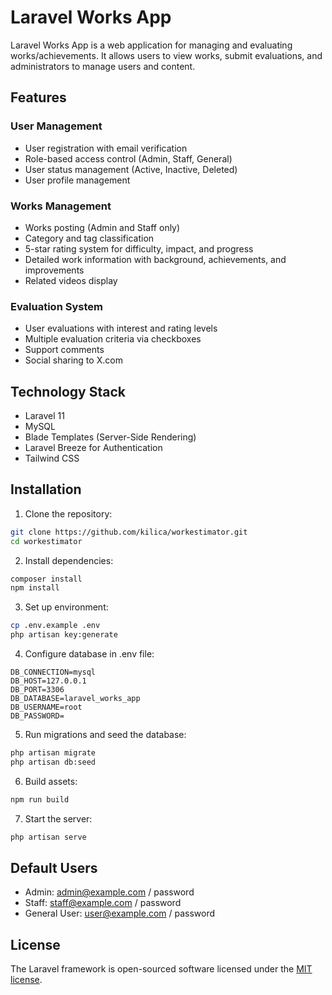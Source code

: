 # Laravel Works App

Laravel Works App is a web application for managing and evaluating works/achievements. It allows users to view works, submit evaluations, and administrators to manage users and content.

## Features

### User Management
- User registration with email verification
- Role-based access control (Admin, Staff, General)
- User status management (Active, Inactive, Deleted)
- User profile management

### Works Management
- Works posting (Admin and Staff only)
- Category and tag classification
- 5-star rating system for difficulty, impact, and progress
- Detailed work information with background, achievements, and improvements
- Related videos display

### Evaluation System
- User evaluations with interest and rating levels
- Multiple evaluation criteria via checkboxes
- Support comments
- Social sharing to X.com

## Technology Stack
- Laravel 11
- MySQL
- Blade Templates (Server-Side Rendering)
- Laravel Breeze for Authentication
- Tailwind CSS

## Installation

1. Clone the repository:
```bash
git clone https://github.com/kilica/workestimator.git
cd workestimator
```

2. Install dependencies:
```bash
composer install
npm install
```

3. Set up environment:
```bash
cp .env.example .env
php artisan key:generate
```

4. Configure database in .env file:
```
DB_CONNECTION=mysql
DB_HOST=127.0.0.1
DB_PORT=3306
DB_DATABASE=laravel_works_app
DB_USERNAME=root
DB_PASSWORD=
```

5. Run migrations and seed the database:
```bash
php artisan migrate
php artisan db:seed
```

6. Build assets:
```bash
npm run build
```

7. Start the server:
```bash
php artisan serve
```

## Default Users

- Admin: admin@example.com / password
- Staff: staff@example.com / password
- General User: user@example.com / password

## License

The Laravel framework is open-sourced software licensed under the [MIT license](https://opensource.org/licenses/MIT).
